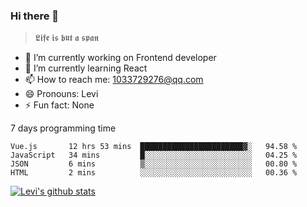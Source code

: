 ### Hi there 👋

> 𝕷𝖎𝖋𝖊 𝖎𝖘 𝖇𝖚𝖙 𝖆 𝖘𝖕𝖆𝖓

- 🔭 I’m currently working on Frontend developer
- 🌱 I’m currently learning React
- 📫 How to reach me: 1033729276@qq.com
- 😄 Pronouns: Levi
- ⚡ Fun fact: None


7 days programming time



<!--START_SECTION:waka-->
```text
Vue.js       12 hrs 53 mins  ███████████████████████▓░   94.58 % 
JavaScript   34 mins         █░░░░░░░░░░░░░░░░░░░░░░░░   04.25 % 
JSON         6 mins          ▒░░░░░░░░░░░░░░░░░░░░░░░░   00.80 % 
HTML         2 mins          ░░░░░░░░░░░░░░░░░░░░░░░░░   00.36 % 
```
<!--END_SECTION:waka-->


[![Levi's github stats](https://github-readme-stats.vercel.app/api?username=chaossssss)](https://github.com/anuraghazra/github-readme-stats)

